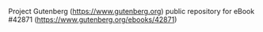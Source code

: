 Project Gutenberg (https://www.gutenberg.org) public repository for eBook #42871 (https://www.gutenberg.org/ebooks/42871)
